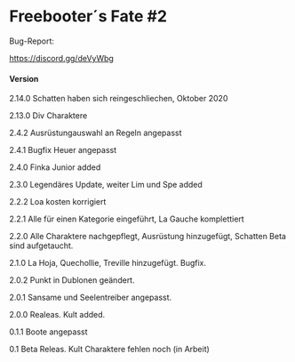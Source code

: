 ﻿Freebooter´s Fate #2
=================

Bug-Report:

https://discord.gg/deVyWbg



#### Version ####

2.14.0 Schatten haben sich reingeschliechen, Oktober 2020

2.13.0 Div Charaktere

2.4.2 Ausrüstungauswahl an Regeln angepasst

2.4.1 Bugfix Heuer angepasst

2.4.0 Finka Junior added

2.3.0 Legendäres Update, weiter Lim und Spe added

2.2.2 Loa kosten korrigiert

2.2.1 Alle für einen Kategorie eingeführt, La Gauche komplettiert

2.2.0 Alle Charaktere nachgepflegt, Ausrüstung hinzugefügt, Schatten Beta sind aufgetaucht.

2.1.0 La Hoja, Quechollie, Treville hinzugefügt. Bugfix.

2.0.2 Punkt in Dublonen geändert.

2.0.1 Sansame und Seelentreiber angepasst.

2.0.0 Realeas. Kult added.

0.1.1 Boote angepasst

0.1 Beta Releas. Kult Charaktere fehlen noch (in Arbeit)
    

